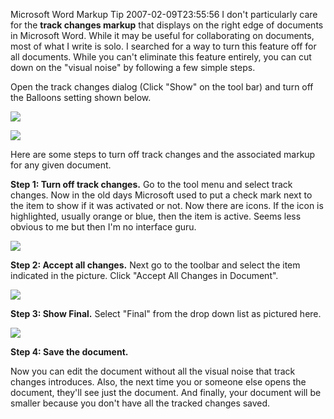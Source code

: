 Microsoft Word Markup Tip
2007-02-09T23:55:56
I don't particularly care for the **track changes markup** that displays on the right edge of documents in Microsoft Word. While it may be useful for collaborating on documents, most of what I write is solo. I searched for a way to turn this feature off for all documents. While you can't eliminate this feature entirely, you can cut down on the "visual noise" by following a few simple steps.

Open the track changes dialog (Click "Show" on the tool bar) and turn off the Balloons setting shown below.

![](http://mike-ward.net/content/images/blog/WindowsLiveWriter/MicrosoftWordMarkupTip_102BB/word0%5B4%5D.png)

![](http://mike-ward.net/content/images/blog/WindowsLiveWriter/MicrosoftWordMarkupTip_102BB/word%5B6%5D.png)

Here are some steps to turn off track changes and the associated markup for any given document.

**Step 1: Turn off track changes.** Go to the tool menu and select track changes. Now in the old days Microsoft used to put a check mark next to the item to show if it was activated or not. Now there are icons. If the icon is highlighted, usually orange or blue, then the item is active. Seems less obvious to me but then I'm no interface guru.

![](http://mike-ward.net/content/images/blog/WindowsLiveWriter/MicrosoftWordMarkupTip_102BB/word1%5B6%5D.png)

**Step 2: Accept all changes.** Next go to the toolbar and select the item indicated in the picture. Click "Accept All Changes in Document".

![](http://mike-ward.net/content/images/blog/WindowsLiveWriter/MicrosoftWordMarkupTip_102BB/word2%5B4%5D.png)

**Step 3: Show Final.** Select "Final" from the drop down list as pictured here.

![](http://mike-ward.net/content/images/blog/WindowsLiveWriter/MicrosoftWordMarkupTip_102BB/word3%5B4%5D.png)

**Step 4: Save the document.**

Now you can edit the document without all the visual noise that track changes introduces. Also, the next time you or someone else opens the document, they'll see just the document. And finally, your document will be smaller because you don't have all the tracked changes saved.
